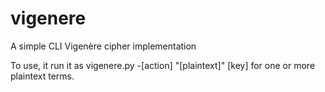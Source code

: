 # vigenere
A simple CLI Vigenère cipher implementation

To use, it run it as vigenere.py -[action] "[plaintext]" [key] for one or more plaintext terms. 
